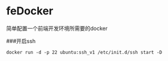 # feDocker
简单配置一个前端开发环境所需要的docker


###开启ssh 
```
docker run -d -p 22 ubuntu:ssh_v1 /etc/init.d/ssh start -D
```

